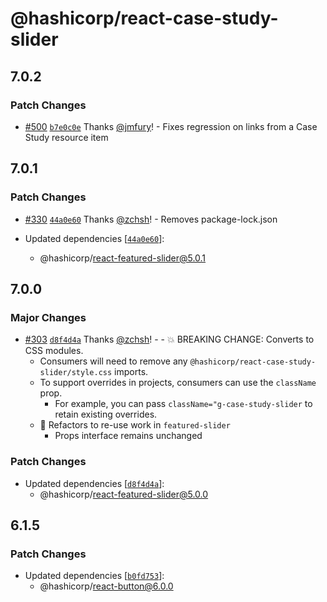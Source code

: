 # @hashicorp/react-case-study-slider

## 7.0.2

### Patch Changes

- [#500](https://github.com/hashicorp/react-components/pull/500) [`b7e0c0e`](https://github.com/hashicorp/react-components/commit/b7e0c0e400419e66ff1d19560afbca6aaa122e4e) Thanks [@jmfury](https://github.com/jmfury)! - Fixes regression on links from a Case Study resource item

## 7.0.1

### Patch Changes

- [#330](https://github.com/hashicorp/react-components/pull/330) [`44a0e60`](https://github.com/hashicorp/react-components/commit/44a0e60b577a36978275ef1b0efa0e351a9802c6) Thanks [@zchsh](https://github.com/zchsh)! - Removes package-lock.json

- Updated dependencies [[`44a0e60`](https://github.com/hashicorp/react-components/commit/44a0e60b577a36978275ef1b0efa0e351a9802c6)]:
  - @hashicorp/react-featured-slider@5.0.1

## 7.0.0

### Major Changes

- [#303](https://github.com/hashicorp/react-components/pull/303) [`d8f4d4a`](https://github.com/hashicorp/react-components/commit/d8f4d4ae7d8f12f2f8929dd91887bb903b07a66b) Thanks [@zchsh](https://github.com/zchsh)! - - 💥 BREAKING CHANGE: Converts to CSS modules.
  - Consumers will need to remove any `@hashicorp/react-case-study-slider/style.css` imports.
  - To support overrides in projects, consumers can use the `className` prop.
    - For example, you can pass `className="g-case-study-slider` to retain existing overrides.
  - 🔨 Refactors to re-use work in `featured-slider`
    - Props interface remains unchanged

### Patch Changes

- Updated dependencies [[`d8f4d4a`](https://github.com/hashicorp/react-components/commit/d8f4d4ae7d8f12f2f8929dd91887bb903b07a66b)]:
  - @hashicorp/react-featured-slider@5.0.0

## 6.1.5

### Patch Changes

- Updated dependencies [[`b0fd753`](https://github.com/hashicorp/react-components/commit/b0fd753d7f9e5c4649424139712d4d2c5ec5ffd9)]:
  - @hashicorp/react-button@6.0.0
